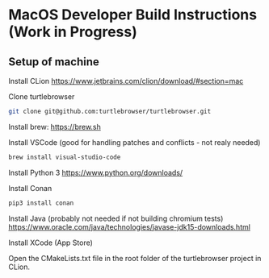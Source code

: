 # MacOS Developer Build Instructions (Work in Progress)

[//]: # (Prerequisite: SSH key has been added to your accout)

## Setup of machine

Install CLion https://www.jetbrains.com/clion/download/#section=mac

Clone turtlebrowser
~~~ bash
git clone git@github.com:turtlebrowser/turtlebrowser.git
~~~

Install brew: https://brew.sh

Install VSCode (good for handling patches and conflicts - not realy needed)
~~~ bash
brew install visual-studio-code
~~~

Install Python 3 https://www.python.org/downloads/

Install Conan
~~~ bash
pip3 install conan  
~~~

Install Java (probably not needed if not building chromium tests) https://www.oracle.com/java/technologies/javase-jdk15-downloads.html

Install XCode (App Store)

Open the CMakeLists.txt file in the root folder of the turtlebrowser project in CLion.
